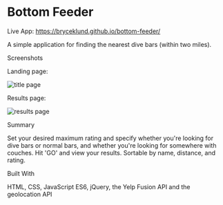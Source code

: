 # Bottom Feeder
Live App:
https://bryceklund.github.io/bottom-feeder/

A simple application for finding the nearest dive bars (within two miles).


Screenshots

Landing page:

![title page](https://i.imgur.com/zf7hQBO.png)


Results page:

![results page](https://i.imgur.com/NyZyjUs.png)

Summary

Set your desired maximum rating and specify whether you're looking for dive bars or normal bars, and whether you're looking for somewhere with couches. Hit 'GO' and view your results. Sortable by name, distance, and rating.

Built With

HTML, CSS, JavaScript ES6, jQuery, the Yelp Fusion API and the geolocation API
